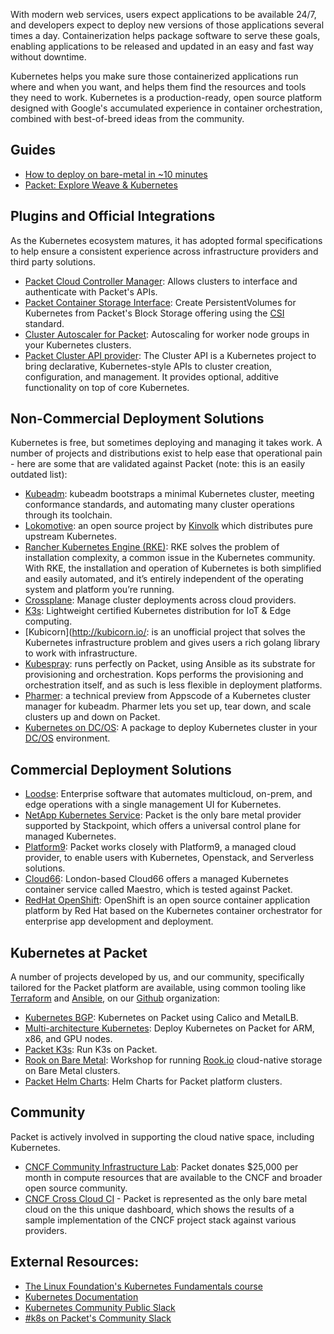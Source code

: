 <!-- <meta>
{
    "title":"Running Kubernetes on Packet",
    "description":"Running Kubernetes on Packet",
    "tag":["Kubernetes"],
    "seo-title": "Running Kubernetes on Packet - Packet Technical Guides",
    "seo-description": "Running Kubernetes on Packet",
    "og-title": "Resources for running Kubernetes on Packet",
    "og-description":"Running Kubernetes on Packet"
}
</meta> -->

With modern web services, users expect applications to be available 24/7, and developers expect to deploy new versions of those applications several times a day. Containerization helps package software to serve these goals, enabling applications to be released and updated in an easy and fast way without downtime.

Kubernetes helps you make sure those containerized applications run where and when you want, and helps them find the resources and tools they need to work. Kubernetes is a production-ready, open source platform designed with Google's accumulated experience in container orchestration, combined with best-of-breed ideas from the community.

## Guides

* [How to deploy on bare-metal in ~10 minutes](https://blog.alexellis.io/kubernetes-in-10-minutes/)
* [Packet: Explore Weave & Kubernetes](https://www.packet.com/resources/guides/microservices-in-kubernetes-with-weave-cloud-and-bare-metal)


## Plugins and Official Integrations

As the Kubernetes ecosystem matures, it has adopted formal specifications to help ensure a consistent experience across infrastructure providers and third party solutions.

* [Packet Cloud Controller Manager](https://github.com/packethost/packet-ccm): Allows clusters to interface and authenticate with Packet's APIs.
* [Packet Container Storage Interface](https://github.com/packethost/csi-packet): Create PersistentVolumes for Kubernetes from Packet's Block Storage offering using the [CSI](https://kubernetes.io/blog/2019/01/15/container-storage-interface-ga/) standard.
* [Cluster Autoscaler for Packet](https://github.com/kubernetes/autoscaler/tree/master/cluster-autoscaler/cloudprovider/packet): Autoscaling for worker node groups in your Kubernetes clusters.
* [Packet Cluster API provider](https://github.com/packethost/cluster-api-provider-packet): The Cluster API is a Kubernetes project to bring declarative, Kubernetes-style APIs to cluster creation, configuration, and management. It provides optional, additive functionality on top of core Kubernetes.


## Non-Commercial Deployment Solutions

Kubernetes is free, but sometimes deploying and managing it takes work.  A number of projects and distributions exist to help ease that operational pain - here are some that are validated against Packet (note: this is an easily outdated list):

* [Kubeadm](https://v1-16.docs.kubernetes.io/docs/setup/production-environment/tools/kubeadm/install-kubeadm/): kubeadm bootstraps a minimal Kubernetes cluster, meeting conformance standards, and automating many cluster operations through its toolchain.
* [Lokomotive](https://github.com/kinvolk/lokomotive-kubernetes): an open source project by [Kinvolk](https://kinvolk.io/) which distributes pure upstream Kubernetes.
* [Rancher Kubernetes Engine (RKE)](https://rancher.com/docs/rke/latest/en/): RKE solves the problem of installation complexity, a common issue in the Kubernetes community. With RKE, the installation and operation of Kubernetes is both simplified and easily automated, and it’s entirely independent of the operating system and platform you’re running.
* [Crossplane](https://crossplane.io/): Manage cluster deployments across cloud providers.
* [K3s](https://k3s.io/): Lightweight certified Kubernetes distribution for IoT & Edge computing.
* [Kubicorn](http://kubicorn.io/: is an unofficial project that solves the Kubernetes infrastructure problem and gives users a rich golang library to work with infrastructure.
* [Kubespray](https://kubespray.io/): runs perfectly on Packet, using Ansible as its substrate for provisioning and orchestration. Kops performs the provisioning and orchestration itself, and as such is less flexible in deployment platforms.
* [Pharmer](https://pharmer.io/): a technical preview from Appscode of a Kubernetes cluster manager for kubeadm. Pharmer lets you set up, tear down, and scale clusters up and down on Packet.
* [Kubernetes on DC/OS](https://github.com/mesosphere/dcos-kubernetes-quickstart): A package to deploy Kubernetes cluster in your [DC/OS](https://github.com/mesosphere/dcos-kubernetes-quickstart) environment.

## Commercial Deployment Solutions

* [Loodse](https://www.loodse.com/): Enterprise software that automates multicloud, on-prem, and edge operations with a single management UI for Kubernetes.
* [NetApp Kubernetes Service](https://stackpoint.io): Packet is the only bare metal provider supported by Stackpoint, which offers a universal control plane for managed Kubernetes.
* [Platform9](https://platform9.com): Packet works closely with Platform9, a managed cloud provider, to enable users with Kubernetes, Openstack, and Serverless solutions.
* [Cloud66](https://www.cloud66.com/): London-based Cloud66 offers a managed Kubernetes container service called Maestro, which is tested against Packet.
* [RedHat OpenShift](https://www.openshift.com/): OpenShift is an open source container application platform by Red Hat based on the Kubernetes container orchestrator for enterprise app development and deployment.


## Kubernetes at Packet

A number of projects developed by us, and our community, specifically tailored for the Packet platform are available, using common tooling like [Terraform](terraform.io) and [Ansible](https://www.ansible.com/), on our [Github](https://github.com/packethost) organization:

* [Kubernetes BGP](https://github.com/packet-labs/kubernetes-bgp): Kubernetes on Packet using Calico and MetalLB.
* [Multi-architecture Kubernetes](https://github.com/packet-labs/packet-multiarch-k8s-terraform): Deploy Kubernetes on Packet for ARM, x86, and GPU nodes.
* [Packet K3s](https://github.com/packet-labs/packet-k3s): Run K3s on Packet.
* [Rook on Bare Metal](https://github.com/packet-labs/Rook-on-Bare-Metal-Workshop): Workshop for running [Rook.io](https://rook.io) cloud-native storage on Bare Metal clusters.
* [Packet Helm Charts](https://github.com/packet-labs/helm-charts): Helm Charts for Packet platform clusters.


## Community

Packet is actively involved in supporting the cloud native space, including Kubernetes.

* [CNCF Community Infrastructure Lab](https://www.cncf.io/community/infrastructure-lab/): Packet donates $25,000 per month in compute resources that are available to the CNCF and broader open source community.
* [CNCF Cross Cloud CI](https://cncf.ci/) - Packet is represented as the only bare metal cloud on the this unique dashboard, which shows the results of a sample implementation of the CNCF project stack against various providers.


## External Resources:

* [The Linux Foundation's Kubernetes Fundamentals course](http://bit.ly/2ewaVAs)
* [Kubernetes Documentation](https://kubernetes.io/docs/home/)
* [Kubernetes Community Public Slack](https://slack.kubernetes.io/)
* [#k8s on Packet's Community Slack](https://packetcommunity.slack.com)
